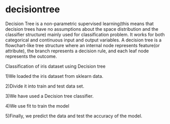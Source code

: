 # decisiontree
Decision Tree is a non-parametric supervised learning(this means that decision trees have no assumptions about the space distribution and the classifier structure) mainly used for classification problem. It works for both categorical and continuous input and output variables.
A decision tree is a flowchart-like tree structure where an internal node represents feature(or attribute), the branch represents a decision rule, and each leaf node represents the outcome.

Classification of iris dataset using Decision tree

1)We loaded the iris dataset from sklearn data.

2)Divide it into train and test data set.

3)We have used a Decision tree classifier.

4)We use fit to train the model

5)Finally, we predict the data and test the accuracy of the model.

